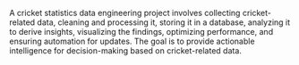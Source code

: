 A cricket statistics data engineering project involves collecting cricket-related data, cleaning and processing it, storing it in a database, analyzing it to derive insights, visualizing the findings, optimizing performance, and ensuring automation for updates. The goal is to provide actionable intelligence for decision-making based on cricket-related data.
